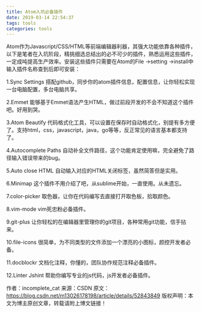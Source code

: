 ```yaml
---
title: Atom入坑必备插件
date: 2019-03-14 22:54:37
tags: tools
categories: tools
---
```


Atom作为Javascript/CSS/HTML等前端编辑器利器，其强大功能依靠各种插件，以下是笔者在入坑阶段，精挑细选总结出的必不可少的插件，熟悉运用这些插件，一定成吨提高生产效率。安装这些插件只需要在Atom的File ->setting ->install中输入插件名称查到后即可安装：
<!--more-->
1.Sync Settings
搭配github，同步你的atom插件信息，配置信息，让你轻松实现一台电脑配置，多台电脑共享。

2.Emmet
能够基于Emmet语法产生HTML，做过前段开发的不会不知道这个插件吧。好用到哭。

3.Atom Beautify
代码格式化工具，可以设置在保存时自动格式化，别提有多方便了。支持html，css，javascript，java，go等等，反正常见的语言基本都支持了。

4.Autocomplete Paths
自动补全文件路径，这个功能肯定使用嘛，完全避免了路径输入错误带来的bug。

5.Auto close HTML
自动输入对应的HTML关闭标签，虽然简答但是实用。

6.Minimap
这个插件不用介绍了吧，从sublime开始，一直使用。从未遗忘。

7.color-picker
取色器，让你在代码编写去直接打开取色板，拾取颜色。

8.vim-mode
vim死忠粉必备插件。

9.git-plus
让你轻松的在编辑器里管理你的git项目，各种常用git功能，信手拈来。

10.file-icons
很简单，为不同类型的文件添加一个漂亮的小图标，颜控开发者必备。

11.docblockr
文档化注释，你懂的，团队协作规范注释必备插件。

12.Linter Jshint
帮助你编写专业的js代码，js开发者必备插件。

作者：incomplete_cat
来源：CSDN
原文：https://blog.csdn.net/m13026178198/article/details/52843849
版权声明：本文为博主原创文章，转载请附上博文链接！
